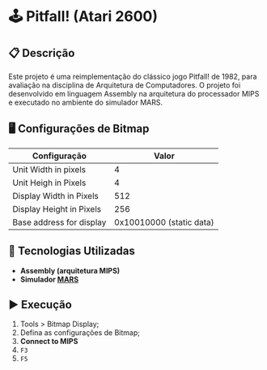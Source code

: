 # 🕹️ Pitfall! (Atari 2600)

## 📋 Descrição
Este projeto é uma reimplementação do clássico jogo Pitfall! de 1982, para avaliação na disciplina de Arquitetura de Computadores. O projeto foi desenvolvido em linguagem Assembly na arquitetura do processador MIPS e executado no ambiente do simulador MARS.

## 🖥 Configurações de Bitmap
| Configuração | Valor |
|---|---|
| Unit Width in pixels | 4 |
| Unit Heigh in Pixels | 4 |
| Display Width in Pixels | 512 |
| Display Height in Pixels | 256 |
| Base address for display | 0x10010000 (static data) |

## 🤖 Tecnologias Utilizadas
* **Assembly (arquitetura MIPS)**
* **Simulador [MARS](https://courses.missouristate.edu/KenVollmar/MARS/download.htm)**

## ▶ Execução
1. Tools > Bitmap Display;
2. Defina as configurações de Bitmap;
3. **Connect to MIPS**
4. ```F3```
5. ```F5```
